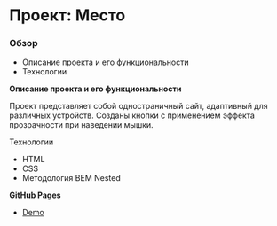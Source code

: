 # Проект: Место

### Обзор

* Описание проекта и его функциональности
* Технологии

**Описание проекта и его функциональности**

Проект представляет собой одностраничный сайт, адаптивный для различных устройств. Созданы кнопки с применением эффекта прозрачности при наведении мышки.


Технологии

* HTML
* CSS
* Методология BEM Nested

**GitHub Pages**
* [Demo](https://evgeniyamalinovskaya.github.io/mesto-project/)